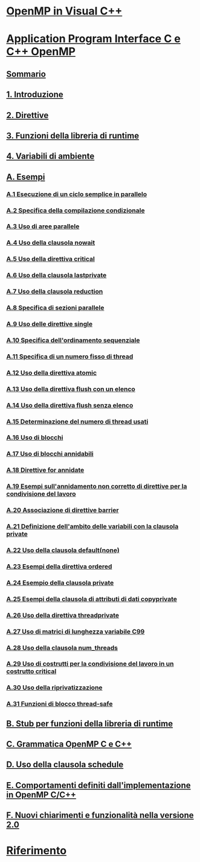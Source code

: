 # [OpenMP in Visual C++](openmp-in-visual-cpp.md)
# [Application Program Interface C e C++ OpenMP](openmp-c-and-cpp-application-program-interface.md)
## [Sommario](contents.md)
## [1. Introduzione](1-introduction.md)
## [2. Direttive](2-directives.md)
## [3. Funzioni della libreria di runtime](3-run-time-library-functions.md)
## [4. Variabili di ambiente](4-environment-variables.md)
## [A. Esempi](a-examples.md)
### [A.1   Esecuzione di un ciclo semplice in parallelo](a-1-executing-a-simple-loop-in-parallel.md)
### [A.2   Specifica della compilazione condizionale](a-2-specifying-conditional-compilation.md)
### [A.3   Uso di aree parallele](a-3-using-parallel-regions.md)
### [A.4   Uso della clausola nowait](a-4-using-the-nowait-clause.md)
### [A.5   Uso della direttiva critical](a-5-using-the-critical-directive.md)
### [A.6   Uso della clausola lastprivate](a-6-using-the-lastprivate-clause.md)
### [A.7   Uso della clausola reduction](a-7-using-the-reduction-clause.md)
### [A.8   Specifica di sezioni parallele](a-8-specifying-parallel-sections.md)
### [A.9   Uso delle direttive single](a-9-using-single-directives.md)
### [A.10   Specifica dell'ordinamento sequenziale](a-10-specifying-sequential-ordering.md)
### [A.11   Specifica di un numero fisso di thread](a-11-specifying-a-fixed-number-of-threads.md)
### [A.12   Uso della direttiva atomic](a-12-using-the-atomic-directive.md)
### [A.13   Uso della direttiva flush con un elenco](a-13-using-the-flush-directive-with-a-list.md)
### [A.14   Uso della direttiva flush senza elenco](a-14-using-the-flush-directive-without-a-list.md)
### [A.15   Determinazione del numero di thread usati](a-15-determining-the-number-of-threads-used.md)
### [A.16   Uso di blocchi](a-16-using-locks.md)
### [A.17   Uso di blocchi annidabili](a-17-using-nestable-locks.md)
### [A.18   Direttive for annidate](a-18-nested-for-directives.md)
### [A.19   Esempi sull'annidamento non corretto di direttive per la condivisione del lavoro](a-19-examples-showing-incorrect-nesting-of-work-sharing-directives.md)
### [A.20   Associazione di direttive barrier](a-20-binding-of-barrier-directives.md)
### [A.21   Definizione dell'ambito delle variabili con la clausola private](a-21-scoping-variables-with-the-private-clause.md)
### [A.22   Uso della clausola default(none)](a-22-using-the-default-none-clause.md)
### [A.23   Esempi della direttiva ordered](a-23-examples-of-the-ordered-directive.md)
### [A.24   Esempio della clausola private](a-24-example-of-the-private-clause.md)
### [A.25   Esempi della clausola di attributi di dati copyprivate](a-25-examples-of-the-copyprivate-data-attribute-clause.md)
### [A.26   Uso della direttiva threadprivate](a-26-using-the-threadprivate-directive.md)
### [A.27   Uso di matrici di lunghezza variabile C99](a-27-use-of-c99-variable-length-arrays.md)
### [A.28   Uso della clausola num_threads](a-28-use-of-num-threads-clause.md)
### [A.29   Uso di costrutti per la condivisione del lavoro in un costrutto critical](a-29-use-of-work-sharing-constructs-inside-a-critical-construct.md)
### [A.30   Uso della riprivatizzazione](a-30-use-of-reprivatization.md)
### [A.31   Funzioni di blocco thread-safe](a-31-thread-safe-lock-functions.md)
## [B. Stub per funzioni della libreria di runtime](b-stubs-for-run-time-library-functions.md)
## [C. Grammatica OpenMP C e C++](c-openmp-c-and-cpp-grammar.md)
## [D. Uso della clausola schedule](d-using-the-schedule-clause.md)
## [E. Comportamenti definiti dall'implementazione in OpenMP C/C++](e-implementation-defined-behaviors-in-openmp-c-cpp.md)
## [F. Nuovi chiarimenti e funzionalità nella versione 2.0](f-new-features-and-clarifications-in-version-2-0.md)
# [Riferimento](reference/toc.md)